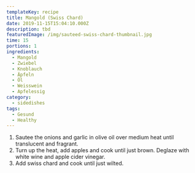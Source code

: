 ```yaml
---
templateKey: recipe
title: Mangold (Swiss Chard)
date: 2019-11-15T15:04:10.000Z
description: tbd
featuredImage: /img/sauteed-swiss-chard-thumbnail.jpg
time: 15
portions: 1
ingredients:
  - Mangold
  - Zwiebel
  - Knoblauch
  - Äpfeln
  - Öl
  - Weisswein
  - Apfelessig
category:
  - sidedishes
tags:
  - Gesund
  - Healthy
---
```


1. Sautee the onions and garlic in olive oil over medium heat until translucent and fragrant.
2. Turn up the heat, add apples and cook until just brown. Deglaze with white wine and apple cider vinegar.
3. Add swiss chard and cook until just wilted.
